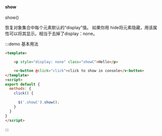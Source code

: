 #### show

show() 

恢复对象集合中每个元素默认的“display”值。
如果你用 hide将元素隐藏，用该属性可以将其显示。相当于去掉了display：none。

:::demo 基本用法
```html
<template>

    <p style="display: none" class="showC">Hello</p>

    <v-button @click="click">click to show in console</v-button>
</template>
<script>
export default {
  methods: {
    click() {
      
      $('.showC').show();
    }
  }
}
</script>
```
:::

